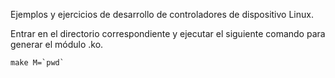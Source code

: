 Ejemplos y ejercicios de desarrollo de controladores de dispositivo Linux.

Entrar en el directorio correspondiente y ejecutar el siguiente comando para generar el módulo .ko.

```
make M=`pwd`
```
